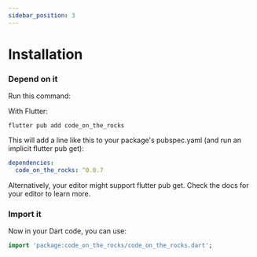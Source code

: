 ```yaml
---
sidebar_position: 3
---
```


# Installation

### Depend on it
Run this command:

With Flutter:

```
flutter pub add code_on_the_rocks
```

This will add a line like this to your package's pubspec.yaml (and run an implicit flutter pub get):

```yaml
dependencies:
  code_on_the_rocks: ^0.0.7
```

Alternatively, your editor might support flutter pub get. Check the docs for your editor to learn more.

### Import it
Now in your Dart code, you can use:

```dart
import 'package:code_on_the_rocks/code_on_the_rocks.dart';
```
